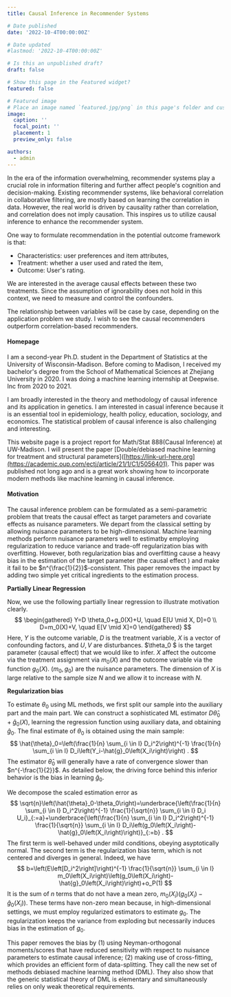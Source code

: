 ```yaml
---
title: Causal Inference in Recommender Systems

# Date published
date: '2022-10-4T00:00:00Z'

# Date updated
#lastmod: '2022-10-4T00:00:00Z'

# Is this an unpublished draft?
draft: false

# Show this page in the Featured widget?
featured: false

# Featured image
# Place an image named `featured.jpg/png` in this page's folder and customize its options here.
image:
  caption: ''
  focal_point: ''
  placement: 1
  preview_only: false

authors:
  - admin
---
```


In the era of the information overwhelming, recommender systems play a crucial role in information filtering and further affect people's cognition and decision-making. Existing recommender systems, like behavioral correlation in collaborative filtering, are mostly based on learning the correlation in data. However, the real world is driven by causality rather than correlation, and correlation does not imply causation. This inspires us to utilize causal inference to enhance the recommender system.

One way to formulate recommendation in the potential outcome framework is that:
- Characteristics: user preferences and item attributes,
- Treatment: whether a user used and rated the item,
- Outcome: User's rating.

We are interested in the average causal effects between these two treatments. Since the assumption of ignorability does not hold in this context, we need to measure and control the confounders.

The relationship between variables will be case by case, depending on the application problem we study. I wish to see the causal recommenders outperform correlation-based recommenders.




#### Homepage

I am a second-year Ph.D. student in the Department of Statistics at the University of Wisconsin-Madison. Before coming to Madison, I received my bachelor's degree from the School of Mathematical Sciences at Zhejiang University in 2020. I was doing a machine learning internship at Deepwise. Inc from 2020 to 2021.

I am broadly interested in the theory and methodology of causal inference and its application in genetics. I am interested in casual inference because it is an essential tool in epidemiology, health policy, education, sociology, and economics. The statistical problem of causal inference is also challenging and interesting.

This website page is a project report for Math/Stat 888(Causal Inference) at UW-Madison. I will present the paper [Double/debiased machine learning for treatment and structural parameters]([https://link-url-here.org](https://academic.oup.com/ectj/article/21/1/C1/5056401). This paper was published not long ago and is a great work showing how to incorporate modern methods like machine learning in causal inference.

#### Motivation

The causal inference problem can be formulated as a semi-parametric problem that treats the causal effect as target parameters and covariate effects as nuisance parameters. We depart from the classical setting by allowing nuisance parameters to be high-dimensional. Machine learning methods perform nuisance parameters well to estimatby employing regularization to reduce variance and trade-off regularization bias with overfitting. However, both regularization bias and overfitting cause a heavy bias in the estimation of the target parameter (the causal effect ) and make it fail to be $n^{\frac{1}{2}}$-consistent. This paper removes the impact by adding two simple yet critical ingredients to the estimation process. 

**Partially Linear Regression**

Now, we use the following partially linear regression to illustrate motivation clearly.
$$
\begin{gathered}
Y=D \theta_0+g_0(X)+U, \quad E[U \mid X, D]=0 \\
D=m_0(X)+V, \quad E[V \mid X]=0
\end{gathered}
$$
Here, $Y$ is the outcome variable, $D$ is the treatment variable, $X$ is a vector of confounding factors, and $U,V$ are disturbances. $\theta_0 $ is the target parameter (causal effect) that we would like to infer. $X$ affect the outcome via the treatment assignment via $m_0(X)$ and the outcome variable via the function $g_0(X)$. $(m_0, g_0)$ are the nuisance parameters. The dimension of $X$ is large relative to the sample size $N$ and we allow it to increase with $N$.

**Regularization bias**

To estimate $\theta_0$ using ML methods, we first split our sample into the auxiliary part and the main part. We can construct a sophisticated ML estimator $D\hat{\theta}_0+\hat{g}_0(X)$,  learning the regression function using auxiliary data, and obtaining $\hat{g}_0$. The final estimate of $\theta_0$ is obtained using the main sample:
$$
\hat{\theta}_0=\left(\frac{1}{n} \sum_{i \in I} D_i^2\right)^{-1} \frac{1}{n} \sum_{i \in I} D_i\left(Y_i-\hat{g}_0\left(X_i\right)\right) .
$$
The estimator $\hat{\theta}_0$ will generally have a rate of convergence slower than $n^{-\frac{1}{2}}$. As detailed below, the driving force behind this inferior behavior is the bias in learning $\hat{g}_0$.

We decompose the scaled estimation error as 
$$
\sqrt{n}\left(\hat{\theta}_0-\theta_0\right)=\underbrace{\left(\frac{1}{n} \sum_{i \in I} D_i^2\right)^{-1} \frac{1}{\sqrt{n}} \sum_{i \in I} D_i U_i}_{:=a}+\underbrace{\left(\frac{1}{n} \sum_{i \in I} D_i^2\right)^{-1} \frac{1}{\sqrt{n}} \sum_{i \in I} D_i\left(g_0\left(X_i\right)-\hat{g}_0\left(X_i\right)\right)}_{:=b} .
$$
The first term is well-behaved under mild conditions, obeying asyptotically normal. The second term is the regularization bias term, which is not centered and diverges in general. Indeed, we have 
$$
b=\left(E\left[D_i^2\right]\right)^{-1} \frac{1}{\sqrt{n}} \sum_{i \in I} m_0\left(X_i\right)\left(g_0\left(X_i\right)-\hat{g}_0\left(X_i\right)\right)+o_P(1)
$$
It is the sum of $n$ terms that do not have a mean zero, $m_0\left(X_i\right)\left(g_0\left(X_i\right)-\hat{g}_0\left(X_i\right)\right)$. These terms have non-zero mean because, in high-dimensional settings, we must employ regularized estimators to estimate $g_0$. The regularization keeps the variance from exploding but necessarily induces bias in the estimation of $g_0$.

This paper removes the bias by (1) using Neyman-orthogonal moments/scores that have reduced sensitivity with respect to nuisance parameters to estimate causal inference; (2) making use of cross-fitting, which provides an efficient form of data-splitting. They call the new set of methods debiased machine learning method (DML).  They also show that the generic statistical theory of DML is elementary and simultaneously relies on only weak theoretical requirements.
